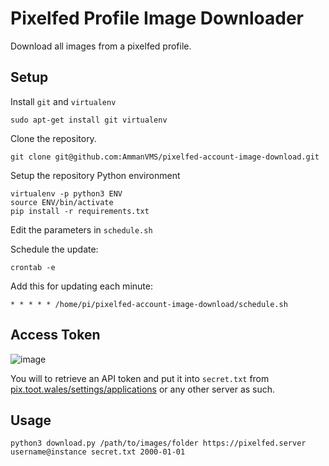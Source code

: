# Pixelfed Profile Image Downloader

Download all images from a pixelfed profile.

## Setup


Install `git` and `virtualenv`

```
sudo apt-get install git virtualenv
```

Clone the repository.

```
git clone git@github.com:AmmanVMS/pixelfed-account-image-download.git
```

Setup the repository Python environment

```
virtualenv -p python3 ENV
source ENV/bin/activate
pip install -r requirements.txt
```

Edit the parameters in `schedule.sh`

Schedule the update:

```
crontab -e
```

Add this for updating each minute:

```
* * * * * /home/pi/pixelfed-account-image-download/schedule.sh
```

## Access Token

![image](https://user-images.githubusercontent.com/564768/214557602-504e0afa-a8d0-4cb2-9d05-56296012145c.png)

You will to retrieve an API token and put it into `secret.txt` from
[pix.toot.wales/settings/applications](https://pix.toot.wales/settings/applications) or
any other server as such.

## Usage

```
python3 download.py /path/to/images/folder https://pixelfed.server username@instance secret.txt 2000-01-01
```

